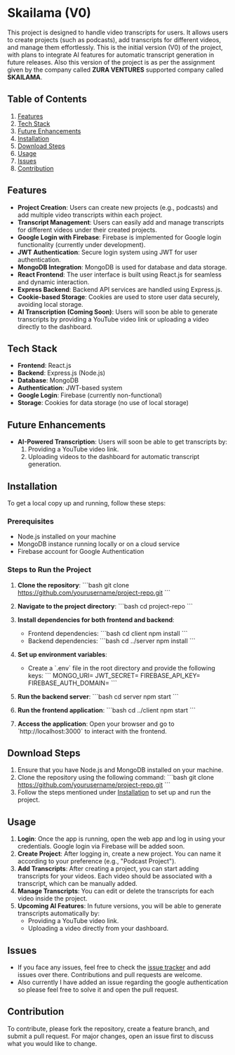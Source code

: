 # Skailama (V0)

This project is designed to handle video transcripts for users. It allows users to create projects (such as podcasts), add transcripts for different videos, and manage them effortlessly. This is the initial version (V0) of the project, with plans to integrate AI features for automatic transcript generation in future releases.
Also this version of the project is as per the assignment given by the company called **ZURA VENTURES** supported company called **SKAILAMA**.

## Table of Contents
1. [Features](#features)
2. [Tech Stack](#tech-stack)
3. [Future Enhancements](#future-enhancements)
4. [Installation](#installation)
5. [Download Steps](#download-steps)
6. [Usage](#usage)
7. [Issues](#issues)
8. [Contribution](#contribution)

## Features
- **Project Creation**: Users can create new projects (e.g., podcasts) and add multiple video transcripts within each project.
- **Transcript Management**: Users can easily add and manage transcripts for different videos under their created projects.
- **Google Login with Firebase**: Firebase is implemented for Google login functionality (currently under development).
- **JWT Authentication**: Secure login system using JWT for user authentication.
- **MongoDB Integration**: MongoDB is used for database and data storage.
- **React Frontend**: The user interface is built using React.js for seamless and dynamic interaction.
- **Express Backend**: Backend API services are handled using Express.js.
- **Cookie-based Storage**: Cookies are used to store user data securely, avoiding local storage.
- **AI Transcription (Coming Soon)**: Users will soon be able to generate transcripts by providing a YouTube video link or uploading a video directly to the dashboard.

## Tech Stack
- **Frontend**: React.js
- **Backend**: Express.js (Node.js)
- **Database**: MongoDB
- **Authentication**: JWT-based system
- **Google Login**: Firebase (currently non-functional)
- **Storage**: Cookies for data storage (no use of local storage)

## Future Enhancements
- **AI-Powered Transcription**: Users will soon be able to get transcripts by:
  1. Providing a YouTube video link.
  2. Uploading videos to the dashboard for automatic transcript generation.
  
## Installation

To get a local copy up and running, follow these steps:

### Prerequisites
- Node.js installed on your machine
- MongoDB instance running locally or on a cloud service
- Firebase account for Google Authentication

### Steps to Run the Project
1. **Clone the repository**:
   \`\`\`bash
   git clone https://github.com/yourusername/project-repo.git
   \`\`\`

2. **Navigate to the project directory**:
   \`\`\`bash
   cd project-repo
   \`\`\`

3. **Install dependencies for both frontend and backend**:
   - Frontend dependencies:
     \`\`\`bash
     cd client
     npm install
     \`\`\`
   - Backend dependencies:
     \`\`\`bash
     cd ../server
     npm install
     \`\`\`

4. **Set up environment variables**:
   - Create a \`.env\` file in the root directory and provide the following keys:
     \`\`\`
     MONGO_URI=<Your MongoDB Connection String>
     JWT_SECRET=<Your JWT Secret>
     FIREBASE_API_KEY=<Your Firebase API Key>
     FIREBASE_AUTH_DOMAIN=<Your Firebase Auth Domain>
     \`\`\`

5. **Run the backend server**:
   \`\`\`bash
   cd server
   npm start
   \`\`\`

6. **Run the frontend application**:
   \`\`\`bash
   cd ../client
   npm start
   \`\`\`

7. **Access the application**:
   Open your browser and go to \`http://localhost:3000\` to interact with the frontend.

## Download Steps
1. Ensure that you have Node.js and MongoDB installed on your machine.
2. Clone the repository using the following command:
   \`\`\`bash
   git clone https://github.com/yourusername/project-repo.git
   \`\`\`
3. Follow the steps mentioned under [Installation](#installation) to set up and run the project.

## Usage
1. **Login**: Once the app is running, open the web app and log in using your credentials. Google login via Firebase will be added soon.
2. **Create Project**: After logging in, create a new project. You can name it according to your preference (e.g., "Podcast Project").
3. **Add Transcripts**: After creating a project, you can start adding transcripts for your videos. Each video should be associated with a transcript, which can be manually added.
4. **Manage Transcripts**: You can edit or delete the transcripts for each video inside the project.
5. **Upcoming AI Features**: In future versions, you will be able to generate transcripts automatically by:
   - Providing a YouTube video link.
   - Uploading a video directly from your dashboard.

## Issues
- If you face any issues, feel free to check the [issue tracker](https://github.com/hemkeshkantawala11/skailama/issues) and add issues over there. Contributions and pull requests are welcome.
- Also currently I have added an issue regarding the google authentication so please feel free to solve it and open the pull request.

## Contribution
To contribute, please fork the repository, create a feature branch, and submit a pull request. For major changes, open an issue first to discuss what you would like to change.


